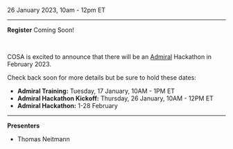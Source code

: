 26 January 2023, 10am - 12pm ET

---

**Register** Coming Soon!

<br/>

COSA is excited to announce that there will be an <a href="https://cosa.cdisc.org/directory/admiral" target="_blank">Admiral</a> Hackathon in February 2023.

Check back soon for more details but be sure to hold these dates:
* **Admiral Training:**  Tuesday, 17 January, 10AM - 1PM ET
* **Admiral Hackathon Kickoff:**  Thursday, 26 January, 10AM - 12PM ET
* **Admiral Hackathon:**  1-28 February

---

**Presenters**
- Thomas Neitmann 